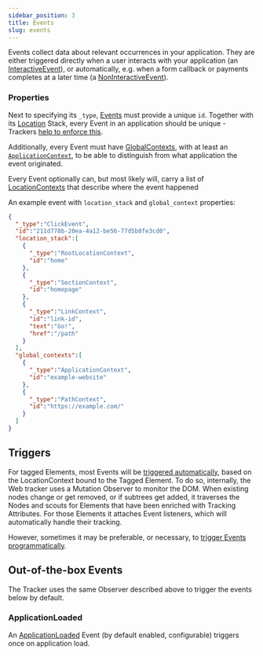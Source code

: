 ```yaml
---
sidebar_position: 3
title: Events
slug: events
---
```


Events collect data about relevant occurrences in your application. They are either triggered directly when a 
user interacts with your application (an [InteractiveEvent](/taxonomy/reference/events/InteractiveEvent.md)), or 
automatically, e.g. when a form callback or payments completes at a later time (a 
[NonInteractiveEvent](/taxonomy/reference/events/NonInteractiveEvent.md)).

### Properties
Next to specifying its `_type`, [Events](/taxonomy/reference/events/overview.md) must provide a unique `id`. Together 
with its [Location](/tracking/core-concepts/locations.md) Stack, every Event in an application should be unique - Trackers 
[help to enforce this](validation.md).

Additionally, every Event must have [GlobalContexts](taxonomy/reference/global-contexts/overview.md), with at least an 
[`ApplicationContext`](/taxonomy/reference/global-contexts/ApplicationContext.md), to be able to distinguish from what application the event originated.

Every Event optionally can, but most likely will, carry a list of 
[LocationContexts](taxonomy/reference/location-contexts/overview.md) that describe where the event happened

An example event with `location_stack` and `global_context` properties:

```json
{
  "_type":"ClickEvent",
  "id":"211d778b-20ea-4a12-be56-77d5b8fe3cd0",
  "location_stack":[
    {
      "_type":"RootLocationContext",
      "id":"home"
    },
    {
      "_type":"SectionContext",
      "id":"homepage"
    },
    {
      "_type":"LinkContext",
      "id":"link-id",
      "text":"Go!",
      "href":"/path"
    }
  ],
  "global_contexts":[
    {
      "_type":"ApplicationContext",
      "id":"example-website"
    },
    {
      "_type":"PathContext",
      "id":"https://example.com/"
    }
  ]
}
```

## Triggers
For tagged Elements, most Events will be 
[triggered automatically](/tracking/api-reference/locationTaggers/tagLocation.md#events), based on the 
LocationContext bound to the Tagged Element. To do so, internally, the Web tracker uses a Mutation Observer 
to monitor the DOM. When existing nodes change or get removed, or if subtrees get added, it traverses the 
Nodes and scouts for Elements that have been enriched with Tracking Attributes. For those Elements it 
attaches Event listeners, which will automatically handle their tracking.

However, sometimes it may be preferable, or necessary, to 
[trigger Events programmatically](/tracking/api-reference/eventTrackers/overview.md).

## Out-of-the-box Events
The Tracker uses the same Observer described above to trigger the events below by default.

### ApplicationLoaded
An [ApplicationLoaded](/taxonomy/reference/events/ApplicationLoadedEvent.md) Event (by default enabled, configurable)
triggers once on application load.
